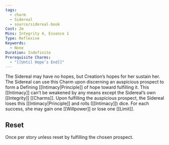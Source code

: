```yaml
---
tags:
  - charm
  - Sidereal
  - source/sidereal-book
Cost: 2m
Mins: Integrity 4, Essence 1
Type: Reflexive
Keywords:
  - None
Duration: Indefinite
Prerequisite Charms:
  - "[[Until Hope’s End]]"
---
```

The Sidereal may have no hopes, but Creation’s hopes for her sustain her. The Sidereal can use this Charm upon discerning an auspicious prospect to form a Defining [[Intimacy|Principle]] of hope toward fulfilling it. This [[Intimacy]] can’t be weakened by any means except the Sidereal’s own [[Integrity]] [[Charms]]. Upon fulfilling the auspicious prospect, the Sidereal loses this [[Intimacy|Principle]] and rolls ([[Intimacy]]) dice. For each success, she may gain one [[Willpower]] or lose one [[Limit]]. 
## Reset
Once per story unless reset by fulfilling the chosen prospect.